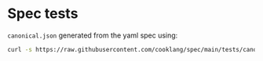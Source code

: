 # Spec tests

`canonical.json` generated from the yaml spec using:

```sh
curl -s https://raw.githubusercontent.com/cooklang/spec/main/tests/canonical.yaml | yq > canonical.json
```
